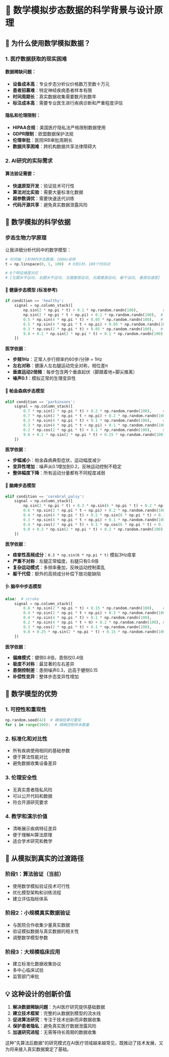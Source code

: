 # 🔬 数学模拟步态数据的科学背景与设计原理

## 🏥 **为什么使用数学模拟数据？**

### 1. **医疗数据获取的现实困难**

#### 数据稀缺问题：
- **设备成本高**：专业步态分析仪价格数万至数十万元
- **患者招募难**：特定神经疾病患者样本有限
- **时间周期长**：真实数据收集需要数月到数年
- **标注成本高**：需要专业医生进行疾病诊断和严重程度评估

#### 隐私和伦理限制：
- **HIPAA合规**：美国医疗隐私法严格限制数据使用
- **GDPR限制**：欧盟数据保护法规
- **伦理审批**：医院IRB审批周期长
- **数据共享困难**：跨机构数据共享法律障碍大

### 2. **AI研究的实际需求**

#### 算法验证需要：
- **快速原型开发**：验证技术可行性
- **算法对比实验**：需要大量标准化数据
- **超参数调优**：需要快速迭代训练
- **代码开源共享**：避免真实数据泄露风险

## 🧮 **数学模拟的科学依据**

### 步态生物力学原理

让我详细分析代码中的数学模型：

```python
# 时间轴：1秒钟的步态数据，100Hz采样
t = np.linspace(0, 1, 100)  # 0到1秒，100个时间点

# 6个特征维度对应：
# [左腿水平运动, 右腿水平运动, 左腿垂直运动, 右腿垂直运动, 躯干运动, 垂直加速度]
```

#### 🚶 **健康步态模型** (标准参考)
```python
if condition == 'healthy':
    signal = np.column_stack([
        np.sin(2 * np.pi * t) + 0.1 * np.random.randn(100),           # 左腿：标准1Hz步频
        np.sin(2 * np.pi * t + np.pi) + 0.1 * np.random.randn(100),  # 右腿：相位相反(对称)
        0.5 * np.sin(4 * np.pi * t) + 0.05 * np.random.randn(100),   # 左腿垂直：2Hz(两倍步频)
        0.5 * np.sin(4 * np.pi * t + np.pi) + 0.05 * np.random.randn(100), # 右腿垂直：对称
        0.3 * np.cos(2 * np.pi * t) + 0.05 * np.random.randn(100),   # 躯干：余弦模式
        9.8 + 0.2 * np.sin(2 * np.pi * t) + 0.1 * np.random.randn(100) # 重力+步态波动
    ])
```

**医学依据**：
- **步频1Hz**：正常人步行频率约60步/分钟 = 1Hz
- **左右对称**：健康人左右腿运动完全对称，相位差π
- **垂直运动2倍频**：每步包含两个垂直起伏（脚跟着地+脚尖推离）
- **噪声0.1**：模拟正常的生理变异性

#### 🧠 **帕金森病步态模型**
```python
elif condition == 'parkinsons':
    signal = np.column_stack([
        0.7 * np.sin(2 * np.pi * t) + 0.2 * np.random.randn(100),     # 步幅减小(0.7倍)
        0.7 * np.sin(2 * np.pi * t + np.pi) + 0.2 * np.random.randn(100), # 同样减小
        0.3 * np.sin(4 * np.pi * t) + 0.1 * np.random.randn(100),     # 垂直运动减弱
        0.3 * np.sin(4 * np.pi * t + np.pi) + 0.1 * np.random.randn(100),
        0.2 * np.cos(2 * np.pi * t) + 0.1 * np.random.randn(100),     # 躯干运动减少
        9.8 + 0.1 * np.sin(2 * np.pi * t) + 0.15 * np.random.randn(100) # 变异性增加
    ])
```

**医学依据**：
- **步幅减小**：帕金森病典型症状，运动幅度减少
- **变异性增加**：噪声从0.1增加到0.2，反映运动控制不稳定
- **整体幅度下降**：所有运动分量都有不同程度减弱

#### 🧠 **脑瘫步态模型**
```python
elif condition == 'cerebral_palsy':
    signal = np.column_stack([
        np.sin(2 * np.pi * t) + 0.3 * np.sin(6 * np.pi * t) + 0.2 * np.random.randn(100), # 痉挛性高频成分
        0.6 * np.sin(2 * np.pi * t + np.pi) + 0.2 * np.random.randn(100),  # 不对称(0.6倍)
        0.4 * np.sin(4 * np.pi * t) + 0.2 * np.sin(8 * np.pi * t) + 0.1 * np.random.randn(100), # 复杂模式
        0.3 * np.sin(4 * np.pi * t + np.pi) + 0.1 * np.random.randn(100),
        0.4 * np.cos(2 * np.pi * t) + 0.1 * np.cos(6 * np.pi * t) + 0.1 * np.random.randn(100), # 躯干代偿
        9.8 + 0.3 * np.sin(2 * np.pi * t) + 0.2 * np.random.randn(100)
    ])
```

**医学依据**：
- **痉挛性高频成分**：`0.3 * np.sin(6 * np.pi * t)` 模拟3Hz痉挛
- **严重不对称**：左腿正常幅度，右腿只有0.6倍
- **复杂运动模式**：多频率叠加，反映运动控制紊乱
- **躯干代偿**：额外的高频成分补偿下肢功能缺陷

#### 🩺 **脑卒中步态模型**
```python
else:  # stroke
    signal = np.column_stack([
        0.8 * np.sin(2 * np.pi * t) + 0.15 * np.random.randn(100),    # 健侧相对正常
        0.4 * np.sin(2 * np.pi * t + np.pi) + 0.3 * np.random.randn(100), # 患侧严重受损
        0.4 * np.sin(4 * np.pi * t) + 0.1 * np.random.randn(100),
        0.2 * np.sin(4 * np.pi * t + π) + 0.2 * np.random.randn(100), # 患侧垂直运动极弱
        0.3 * np.cos(2 * np.pi * t) + 0.1 * np.random.randn(100),
        9.8 + 0.25 * np.sin(2 * np.pi * t) + 0.15 * np.random.randn(100)
    ])
```

**医学依据**：
- **偏瘫模式**：健侧0.8倍，患侧仅0.4倍
- **极度不对称**：最显著的左右差异
- **患侧控制差**：患侧噪声0.3，远高于健侧0.15
- **补偿性变异**：整体步态变异性增加

## 🎯 **数学模型的优势**

### 1. **可控性和重现性**
```python
np.random.seed(42)  # 确保结果可重现
for i in range(100):  # 精确控制样本数量
```

### 2. **标准化和对比性**
- 所有疾病使用相同的基础参数
- 便于算法性能对比
- 避免数据收集设备差异

### 3. **伦理安全性**
- 无真实患者隐私风险
- 可以公开代码和数据
- 符合开源研究要求

### 4. **教学和演示价值**
- 清晰展示疾病特征差异
- 便于理解AI算法原理
- 适合学术研究和教学

## 🔬 **从模拟到真实的过渡路径**

### 阶段1：算法验证（当前）
- 使用数学模拟验证技术可行性
- 优化模型架构和训练流程
- 建立评估指标体系

### 阶段2：小规模真实数据验证
- 与医院合作收集少量真实数据
- 验证模拟数据与真实数据的相关性
- 调整数学模型参数

### 阶段3：大规模临床应用
- 建立标准化数据收集协议
- 多中心临床试验
- 监管部门审批

## 💡 **这种设计的创新价值**

1. **解决数据稀缺问题**：为AI医疗研究提供基础数据
2. **建立技术框架**：完整的从数据到模型的流水线
3. **促进算法研究**：专注于技术创新而非数据收集
4. **保护患者隐私**：避免真实医疗数据泄露风险
5. **加速研究进程**：无需等待长周期的数据收集

这种"先算法后数据"的研究模式在AI医疗领域越来越常见，既推动了技术发展，又为将来接入真实数据奠定了基础。

